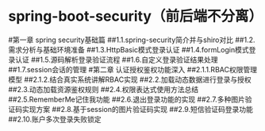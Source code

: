 # spring-boot-security（前后端不分离）

#第一章 spring security基础篇
##1.1.spring-security简介并与shiro对比
##1.2.需求分析与基础环境准备
##1.3.HttpBasic模式登录认证
##1.4.formLogin模式登录认证
##1.5.源码解析登录验证流程
##1.6.自定义登录验证结果处理
##1.7.session会话的管理
#第二章 认证授权鉴权功能深入
##2.1.1.RBAC权限管理模型
##2.1.2.结合真实系统讲解RBAC实现
##2.2.加载动态数据进行登录与授权
##2.3.动态加载资源鉴权规则
##2.4.权限表达式使用方法总结
##2.5.RememberMe记住我功能
##2.6.退出登录功能的实现
##2.7.多种图片验证码实现方案
##2.8.基于session的图片验证码实现
##2.9.短信验证码登录功能
##2.10.账户多次登录失败锁定


